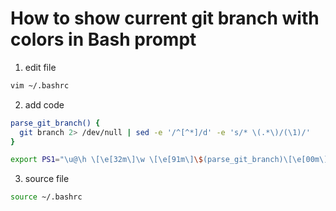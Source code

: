 # How to show current git branch with colors in Bash prompt
1. edit file
```bash
vim ~/.bashrc
```

2. add code
```bash
parse_git_branch() {
  git branch 2> /dev/null | sed -e '/^[^*]/d' -e 's/* \(.*\)/(\1)/'
}

export PS1="\u@\h \[\e[32m\]\w \[\e[91m\]\$(parse_git_branch)\[\e[00m\]$ "
```

3. source file
```bash
source ~/.bashrc
```
